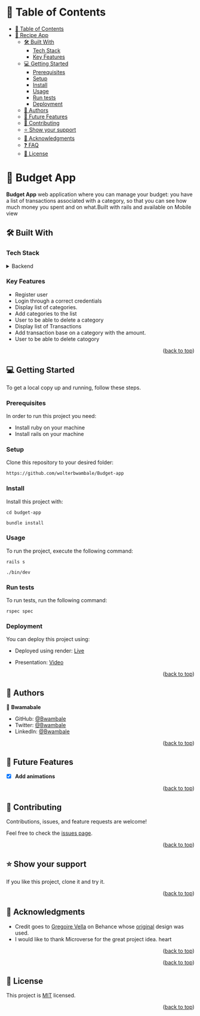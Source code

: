 <!-- TABLE OF CONTENTS -->

# 📗 Table of Contents

- [📗 Table of Contents](#-table-of-contents)
- [📖 Recipe App ](#-recipe-app-)
  - [🛠 Built With ](#-built-with-)
    - [Tech Stack ](#tech-stack-)
    - [Key Features ](#key-features-)
  - [💻 Getting Started ](#-getting-started-)
    - [Prerequisites](#prerequisites)
    - [Setup](#setup)
    - [Install](#install)
    - [Usage](#usage)
    - [Run tests](#run-tests)
    - [Deployment](#deployment)
  - [👥 Authors ](#-authors-)
  - [🔭 Future Features ](#-future-features-)
  - [🤝 Contributing ](#-contributing-)
  - [⭐️ Show your support ](#️-show-your-support-)
  - [🙏 Acknowledgments ](#-acknowledgments-)
  - [❓ FAQ ](#-faq-)
  - [📝 License ](#-license-)

<!-- PROJECT DESCRIPTION -->

# 📖 Budget App <a name="about-project"></a>


**Budget App** web application where you can manage your budget: you have a list of transactions associated with a category, so that you can see how much money you spent and on what.Built with rails and available on Mobile view

## 🛠 Built With <a name="built-with"></a>

### Tech Stack <a name="tech-stack"></a>


<details>
<summary>Backend</summary>
  <ul>
    <li><a href="https://rubyonrails.org/">Ruby on Rails</a></li>
  </ul>
</details>

<!-- Features -->

### Key Features <a name="key-features"></a>


- Register user
- Login through a correct credentials
- Display list of categories.
- Add categories to the  list
- User to be able to delete a category
- Display list of Transactions 
- Add transaction base on a category with the amount.
- User to be able to delete catogory


<p align="right">(<a href="#readme-top">back to top</a>)</p>

<!-- GETTING STARTED -->

## 💻 Getting Started <a name="getting-started"></a>

To get a local copy up and running, follow these steps.

### Prerequisites

In order to run this project you need:

<!--
Example command:

```sh
 gem install rails
```
 -->
  - Install ruby on your machine
  - Install rails on your machine

### Setup

Clone this repository to your desired folder:

```
https://github.com/wolterbwambale/Budget-app
```
### Install

Install this project with:

```
cd budget-app
```



```
bundle install
```

### Usage

To run the project, execute the following command:

```
rails s 
```


```
./bin/dev 
```
### Run tests

To run tests, run the following command:

```
rspec spec
```

### Deployment

You can deploy this project using:

- Deployed using render: [Live](https://budget-kvg1.onrender.com/) 

- Presentation: [Video](https://www.loom.com/share/62633060f94c409d98dd9b32f83c4eb8) 

<p align="right">(<a href="#readme-top">back to top</a>)</p>

<!-- AUTHORS -->

## 👥 Authors <a name="authors"></a>


👤 **Bwamabale**

- GitHub: [@Bwambale](https://github.com/wolterbwambale)
- Twitter: [@Bwambale](https://twitter.com/BwambaleWolter)
- LinkedIn: [@Bwambale](https://www.linkedin.com/in/bwambale-benny-wolter/)

  
<p align="right">(<a href="#readme-top">back to top</a>)</p>

<!-- FUTURE FEATURES -->

## 🔭 Future Features <a name="future-features"></a>

- [x] **Add animations**


<p align="right">(<a href="#readme-top">back to top</a>)</p>

<!-- CONTRIBUTING -->

## 🤝 Contributing <a name="contributing"></a>

Contributions, issues, and feature requests are welcome!

Feel free to check the [issues page](https://github.com/wolterbwambale/budgect-App/issues).

<p align="right">(<a href="#readme-top">back to top</a>)</p>

<!-- SUPPORT -->

## ⭐️ Show your support <a name="support"></a>


If you like this project, clone it and try it.

<p align="right">(<a href="#readme-top">back to top</a>)</p>

<!-- ACKNOWLEDGEMENTS -->

## 🙏 Acknowledgments <a name="acknowledgements"></a>


- Credit goes to [Gregoire Vella](https://www.behance.net/gregoirevella) on Behance whose [original](https://www.behance.net/gallery/19759151/Snapscan-iOs-design-and-branding?tracking_source=) design was used.
- I would like to thank Microverse for the great project idea. heart

<p align="right">(<a href="#readme-top">back to top</a>)</p>



<p align="right">(<a href="#readme-top">back to top</a>)</p>

<!-- LICENSE -->

## 📝 License <a name="license"></a>

This project is [MIT](./LICENSE) licensed.


<p align="right">(<a href="#readme-top">back to top</a>)</p>
